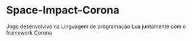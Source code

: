 # Space-Impact-Corona

<p>Jogo desenvolvivo na Linguagem de programação Lua juntamente com o framework Corona </p>